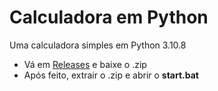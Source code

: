 # Calculadora em Python

Uma calculadora simples em Python 3.10.8

- Vá em [Releases](https://github.com/insxnsive/calculadora-python/releases) e baixe o .zip
- Após feito, extrair o .zip e abrir o **start.bat**

